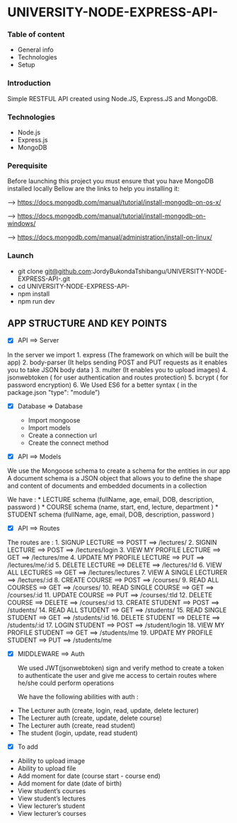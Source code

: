 # UNIVERSITY-NODE-EXPRESS-API-

### Table of content 

* General info
* Technologies
* Setup

### Introduction 

Simple RESTFUL API created using Node.JS, Express.JS and MongoDB.

### Technologies

* Node.js
* Express.js
* MongoDB

### Perequisite

Before launching this project you must ensure that you have MongoDB installed locally
Bellow are the links to help you installing it:

 —> https://docs.mongodb.com/manual/tutorial/install-mongodb-on-os-x/

 —> https://docs.mongodb.com/manual/tutorial/install-mongodb-on-windows/

 —> https://docs.mongodb.com/manual/administration/install-on-linux/

### Launch

*  git clone git@github.com:JordyBukondaTshibangu/UNIVERSITY-NODE-EXPRESS-API-.git
* cd UNIVERSITY-NODE-EXPRESS-API-
* npm install 
* npm run dev



## APP STRUCTURE AND KEY POINTS


- [x] API ==> Server
			
In the server we import 
    1.  express (The framework on which will be built the app)
    2.  body-parser (It helps sending POST and PUT requests as it enables you to take JSON body data )
    3.  multer (It enables you to upload images)
    4.  jsonwebtoken ( for user authentication and routes protection)
    5.  bcrypt ( for password encryption)
    6. We Used ES6 for a better syntax ( in the package.json "type": "module”)

- [x] Database  => Database
    * Import mongoose 
    * Import models
    * Create a connection url
    * Create the connect method 	

- [x] API ==> Models

We use the Mongoose schema to create a schema for the entities in our app
A document schema is a JSON object that allows you to define the shape and content of documents and embedded documents in a collection

We have : 
    * LECTURE schema (fullName, age, email, DOB, description, password )
    *  COURSE schema (name, start, end, lecture, department )
    * STUDENT schema (fullName, age, email, DOB, description, password )

- [x] API ==> Routes

The routes are : 
    1. SIGNUP LECTURE  ==>  POSTT ==> /lectures/
    2. SIGNIN LECTURE  ==> POST ==> /lectures/login
    3. VIEW MY PROFILE LECTURE ==> GET ==> /lectures/me
    4. UPDATE MY PROFILE LECTURE ==> PUT ==> /lectures/me/:id
    5. DELETE LECTURE  ==> DELETE ==> /lectures/:Id
    6. VIEW ALL LECTURES ==> GET ==> /lectures/lectures
    7. VIEW A SINGLE LECTURER ==> /lectures/:id
    8. CREATE COURSE ==> POST ==> /courses/
    9. READ ALL COURSES ==> GET ==> /courses/
    10. READ SINGLE COURSE ==> GET ==> /courses/:id
    11. UPDATE COURSE ==> PUT ==> /courses/:tId
    12. DELETE COURSE ==> DELETE ==> /courses/:id
    13. CREATE STUDENT ==> POST ==> /students/
    14. READ ALL STUDENT ==> GET ==> /students/
    15. READ SINGLE STUDENT ==> GET ==> /students/:id
    16. DELETE STUDENT ==> DELETE ==> /students/:id
    17. LOGIN STUDENT ==> POST ==> /student/login
    18. VIEW MY PROFILE STUDENT ==> GET ==> /students/me
    19. UPDATE MY PROFILE STUDENT ==> PUT ==> /students/me

- [x] MIDDLEWARE ==> Auth
	
	We used JWT(jsonwebtoken) sign and verify method to create a token to authenticate the 
	user and give me access to certain routes where he/she could perform operations
		
	We have the following abilities with auth : 

* The Lecturer auth (create, login, read, update, delete lecturer)
* The Lecturer auth (create, update, delete course)
* The Lecturer auth (create, read student)
* The student  (login, update, read student)


- [x] To add

* Ability to upload image
* Ability to upload file
* Add moment for date (course start - course end)
* Add moment for date (date of birth)
* View student’s courses
* View student’s lectures
* View lecturer’s student
* View lecturer’s courses
